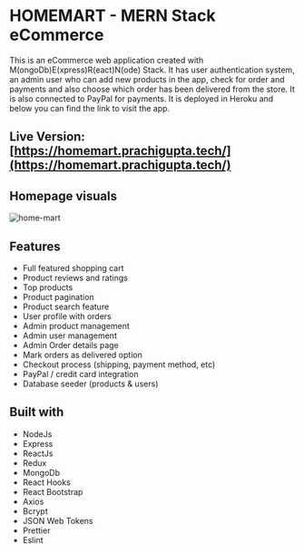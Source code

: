 # HOMEMART - MERN Stack eCommerce

This is an eCommerce web application created with M(ongoDb)E(xpress)R(eact)N(ode) Stack. It has user authentication system, an admin user who can add new products in the app, check for order and payments and also choose which order has been delivered from the store. It is also connected to PayPal for payments. It is deployed in Heroku and below you can find the link to visit the app.
## Live Version: [https://homemart.prachigupta.tech/](https://homemart.prachigupta.tech/)
## Homepage visuals

![home-mart](https://github.com/prachiguptadev/home-mart/assets/117148255/0a33253e-d98f-4e26-871c-467e1855e7e3)

## Features

* Full featured shopping cart
* Product reviews and ratings
* Top products
* Product pagination
* Product search feature
* User profile with orders
* Admin product management
* Admin user management
* Admin Order details page
* Mark orders as delivered option
* Checkout process (shipping, payment method, etc)
* PayPal / credit card integration
* Database seeder (products & users)

## Built with

* NodeJs
* Express
* ReactJs
* Redux
* MongoDb
* React Hooks
* React Bootstrap
* Axios
* Bcrypt
* JSON Web Tokens
* Prettier
* Eslint

